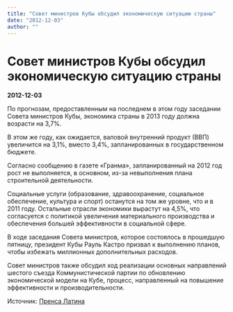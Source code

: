 ```yaml
---
title: "Совет министров Кубы обсудил экономическую ситуацию страны"
date: "2012-12-03"
author: ""
---
```


# Совет министров Кубы обсудил экономическую ситуацию страны

**2012-12-03** 

По прогнозам, предоставленным на последнем в этом году заседании Совета министров Кубы, экономика страны в 2013 году должна возрасти на 3,7%.

В этом же году, как ожидается, валовой внутренний продукт (ВВП) увеличится на 3,1%, вместо 3,4%, запланированных в государственном бюджете.

Согласно сообщению в газете «Гранма», запланированный на 2012 год рост не выполняется, в основном, из-за невыполнения плана строительной деятельности.

Социальные услуги (образование, здравоохранение, социальное обеспечение, культура и спорт) останутся на том же уровне, что и в 2011 году. Остальные отрасли экономики вырастут на 4,5%, что согласуется с политикой увеличения материального производства и обеспечения большей эффективности в социальной сфере.

В ходе заседания Совета министров, которое состоялось в прошедшую пятницу, президент Кубы Рауль Кастро призвал к выполнению планов, чтобы избежать миллионных дополнительных расходов.

Совет министров также обсудил ход реализации основных направлений шестого съезда Коммунистической партии по обновлению экономической модели на Кубе, процесс, направленный на повышение эффективности и производительности.

Источник: [Пренса Латина](http://www.prensalatina.ru/index.php/pl-noticias-de-america-latina-e-caribe/10661-2012-12-03-13-30-42?opcion=pl-ver-noticia)
